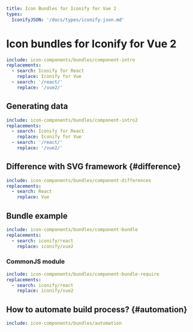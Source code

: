 ```yaml
title: Icon Bundles for Iconify for Vue 2
types:
  IconifyJSON: '/docs/types/iconify-json.md'
```

# Icon bundles for Iconify for Vue 2

```yaml
include: icon-components/bundles/component-intro
replacements:
  - search: Iconify for React
    replace: Iconify for Vue
  - search: '/react/'
    replace: '/vue2/'
```

## Generating data

```yaml
include: icon-components/bundles/component-intro2
replacements:
  - search: Iconify for React
    replace: Iconify for Vue
  - search: '/react/'
    replace: '/vue2/'
```

## Difference with SVG framework {#difference}

```yaml
include: icon-components/bundles/component-differences
replacements:
  - search: React
    replace: Vue
```

## Bundle example

```yaml
include: icon-components/bundles/component-bundle
replacements:
  - search: iconify/react
    replace: iconify/vue2
```

### CommonJS module

```yaml
include: icon-components/bundles/component-bundle-require
replacements:
  - search: iconify/react
    replace: iconify/vue2
```

## How to automate build process? {#automation}

```yaml
include: icon-components/bundles/automation
```
